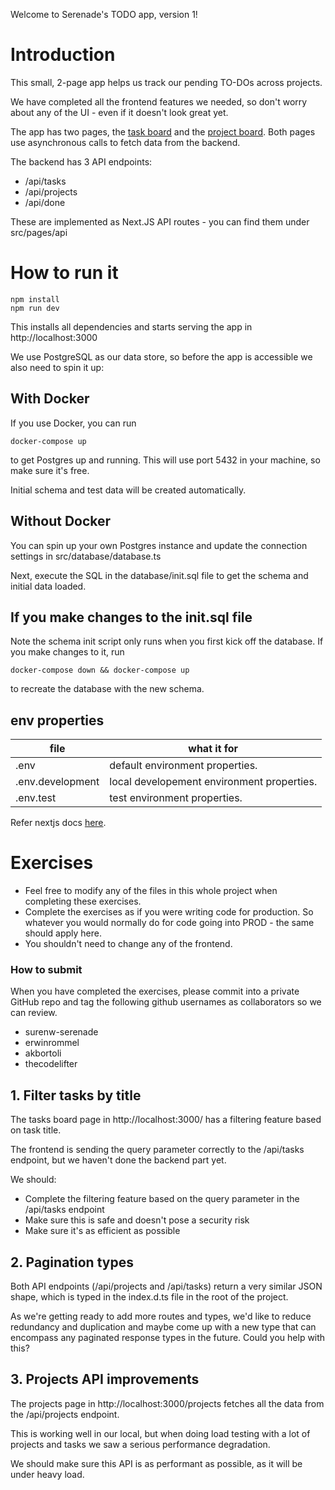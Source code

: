 Welcome to Serenade's TODO app, version 1!

# Introduction

This small, 2-page app helps us track our pending TO-DOs across projects.

We have completed all the frontend features we needed, so don't worry about any of the UI - even if it doesn't look great yet.

The app has two pages, the [task board](http://localhost:3000/) and the [project board](http://localhost:3000/projects). 
Both pages use asynchronous calls to fetch data from the backend.

The backend has 3 API endpoints:
- /api/tasks
- /api/projects
- /api/done

These are implemented as Next.JS API routes - you can find them under src/pages/api

# How to run it

```shell
npm install
npm run dev
```

This installs all dependencies and starts serving the app in http://localhost:3000

We use PostgreSQL as our data store, so before the app is accessible we also need to spin it up: 

## With Docker

If you use Docker, you can run 
```shell
docker-compose up
```
to get Postgres up and running. This will use port 5432 in your machine, so make sure it's free.

Initial schema and test data will be created automatically.

## Without Docker
You can spin up your own Postgres instance and update the connection settings in src/database/database.ts

Next, execute the SQL in the database/init.sql file to get the schema and initial data loaded.

## If you make changes to the init.sql file

Note the schema init script only runs when you first kick off the database.
If you make changes to it, run
```shell
docker-compose down && docker-compose up
```
to recreate the database with the new schema. 

## env properties

file | what it for
--- | ---
.env | default environment properties.
.env.development | local developement environment properties.
.env.test | test environment properties.

Refer nextjs docs [here](https://nextjs.org/docs/basic-features/environment-variables).

# Exercises

* Feel free to modify any of the files in this whole project when completing these exercises.
* Complete the exercises as if you were writing code for production. So whatever you would normally do for code going into PROD - the same should apply here.
* You shouldn't need to change any of the frontend.

### How to submit

When you have completed the exercises, please commit into a private GitHub repo and tag the following github usernames as collaborators so we can review.

* surenw-serenade
* erwinrommel
* akbortoli
* thecodelifter


## 1. Filter tasks by title

The tasks board page in http://localhost:3000/ has a filtering feature based on task title.

The frontend is sending the query parameter correctly to the /api/tasks endpoint, but we haven't done the backend part yet.

We should:
 - Complete the filtering feature based on the query parameter in the /api/tasks endpoint
 - Make sure this is safe and doesn't pose a security risk
 - Make sure it's as efficient as possible


## 2. Pagination types

Both API endpoints (/api/projects and /api/tasks) return a very similar JSON shape, which is typed in the index.d.ts file
in the root of the project. 

As we're getting ready to add more routes and types, we'd like to reduce redundancy and duplication and maybe come up
with a new type that can encompass any paginated response types in the future. Could you help with this?


## 3. Projects API improvements

The projects page in http://localhost:3000/projects fetches all the data from the /api/projects endpoint.

This is working well in our local, but when doing load testing with a lot of projects and tasks we saw a serious performance degradation.

We should make sure this API is as performant as possible, as it will be under heavy load.

